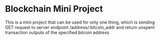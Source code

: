 <h1>Blockchain Mini Project</h1>

<div>This is a mini project that can be used for only one thing, which is 
sending GET request to server endpoint /address/:bitcoin_addr and return
unspent transaction outputs of the specified bitcoin address</div>